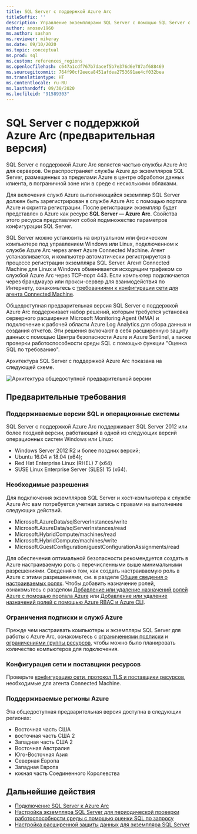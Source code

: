 ```yaml
---
title: SQL Server с поддержкой Azure Arc
titleSuffix: ''
description: Управление экземплярами SQL Server с помощью SQL Server с поддержкой Azure Arc
author: anosov1960
ms.author: sashan
ms.reviewer: mikeray
ms.date: 09/10/2020
ms.topic: conceptual
ms.prod: sql
ms.custom: references_regions
ms.openlocfilehash: c647a1cdf767b7dacef5b7e376d6e787af688469
ms.sourcegitcommit: 764f90cf2eeca8451afdea2753691ae4cf032bea
ms.translationtype: HT
ms.contentlocale: ru-RU
ms.lasthandoff: 09/30/2020
ms.locfileid: "91589303"
---
```

# <a name="azure-arc-enabled-sql-server-preview"></a>SQL Server с поддержкой Azure Arc (предварительная версия)

SQL Server с поддержкой Azure Arc является частью службы Azure Arc для серверов. Он распространяет службы Azure до экземпляров SQL Server, размещенных за пределами Azure в центре обработки данных клиента, в пограничной зоне или в среде с несколькими облаками.

Для включения служб Azure выполняющийся экземпляр SQL Server должен быть зарегистрирован в службе Azure Arc с помощью портала Azure и скрипта регистрации. После регистрации экземпляр будет представлен в Azure как ресурс __SQL Server — Azure Arc__. Свойства этого ресурса представляют собой подмножество параметров конфигурации SQL Server.

SQL Server можно установить на виртуальном или физическом компьютере под управлением Windows или Linux, подключенном к службе Azure Arc через агент Azure Connected Machine. Агент устанавливается, и компьютер автоматически регистрируется в процессе регистрации экземпляра SQL Server. Агент Connected Machine для Linux и Windows обменивается исходящим трафиком со службой Azure Arc через TCP-порт 443. Если компьютер подключается через брандмауэр или прокси-сервер для взаимодействия по Интернету, ознакомьтесь с [требованиями к конфигурации сети для агента Connected Machine](/azure/azure-arc/servers/agent-overview#prerequisites).

Общедоступная предварительная версия SQL Server с поддержкой Azure Arc поддерживает набор решений, которым требуется установка серверного расширения Microsoft Monitoring Agent (MMA) и подключение к рабочей области Azure Log Analytics для сбора данных и создания отчетов. Эти решения включают в себя расширенную защиту данных с помощью Центра безопасности Azure и Azure Sentinel, а также проверки работоспособности среды SQL с помощью функции "Оценка SQL по требованию".

Архитектура SQL Server с поддержкой Azure Arc показана на следующей схеме.

![Архитектура общедоступной предварительной версии](media/overview/pubic-preview-architecture.png)

## <a name="prerequisites"></a>Предварительные требования

### <a name="supported-sql-versions-and-operating-systems"></a>Поддерживаемые версии SQL и операционные системы

SQL Server с поддержкой Azure Arc поддерживает SQL Server 2012 или более поздней версии, работающий в одной из следующих версий операционных систем Windows или Linux:

- Windows Server 2012 R2 и более поздних версий;
- Ubuntu 16.04 и 18.04 (x64);
- Red Hat Enterprise Linux (RHEL) 7 (x64) 
- SUSE Linux Enterprise Server (SLES) 15 (x64).

### <a name="required-permissions"></a>Необходимые разрешения

Для подключения экземпляров SQL Server и хост-компьютера к службе Azure Arc вам потребуется учетная запись с правами на выполнение следующих действий.
   * Microsoft.AzureData/sqlServerInstances/write
   * Microsoft.AzureData/sqlServerInstances/read
   * Microsoft.HybridCompute/machines/read
   * Microsoft.HybridCompute/machines/write
   * Microsoft.GuestConfiguration/guestConfigurationAssignments/read

Для обеспечения оптимальной безопасности рекомендуется создать в Azure настраиваемую роль с перечисленными выше минимальными разрешениями. Сведения о том, как создать настраиваемую роль в Azure с этими разрешениями, см. в разделе [Общие сведения о настраиваемых ролях](https://docs.microsoft.com/azure/active-directory/users-groups-roles/roles-custom-overview). Чтобы добавить назначение ролей, ознакомьтесь с разделом [Добавление или удаление назначений ролей Azure с помощью портала Azure](https://docs.microsoft.com/azure/role-based-access-control/role-assignments-portal) или [Добавление или удаление назначений ролей с помощью Azure RBAC и Azure CLI](https://docs.microsoft.com/azure/role-based-access-control/role-assignments-cli).

### <a name="azure-subscription-and-service-limits"></a>Ограничения подписки и служб Azure

Прежде чем настраивать компьютеры и экземпляры SQL Server для работы с Azure Arc, ознакомьтесь с [ограничениями подписки](/azure/azure-resource-manager/management/azure-subscription-service-limits#subscription-limits) и [ограничениями группы ресурсов](/azure/azure-resource-manager/management/azure-subscription-service-limits#resource-group-limits), чтобы можно было планировать количество компьютеров для подключения.

### <a name="networking-configuration-and-resource-providers"></a>Конфигурация сети и поставщики ресурсов

Проверьте [конфигурацию сети, протокол TLS и поставщики ресурсов](/azure/azure-arc/servers/agent-overview#prerequisites), необходимые для агента Connected Machine.

### <a name="supported-azure-regions"></a>Поддерживаемые регионы Azure

Эта общедоступная предварительная версия доступна в следующих регионах:
- Восточная часть США
- восточная часть США 2
- Западная часть США 2
- Восточная Австралия
- Юго-Восточная Азия
- Северная Европа
- Западная Европа
- южная часть Соединенного Королевства

## <a name="next-steps"></a>Дальнейшие действия

- [Подключение SQL Server к Azure Arc](connect.md)
- [Настройка экземпляра SQL Server для периодической проверки работоспособности среды с помощью оценки SQL по запросу](assess.md)
- [Настройка расширенной защиты данных для экземпляра SQL Server](configure-advanced-data-security.md)
